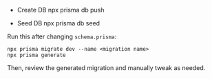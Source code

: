 * Create DB
npx prisma db push

* Seed DB
npx prisma db seed

Run this after changing `schema.prisma`:
```
npx prisma migrate dev --name <migration name>
npx prisma generate
```
Then, review the generated migration and manually tweak as needed.